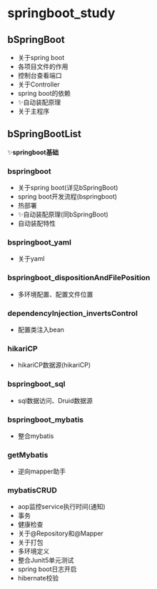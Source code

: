 # springboot_study
## bSpringBoot
  + 关于spring boot  
  + 各项目文件的作用  
  + 控制台查看端口  
  + 关于Controller  
  + spring boot的依赖  
  + :sparkles:自动装配原理  
  + 关于主程序
## bSpringBootList
:sparkles:**springboot基础**  
### bspringboot
  + 关于spring boot(详见bSpringBoot)
  + spring boot开发流程(bspringboot)
  + 热部署
  + :sparkles:自动装配原理(同bSpringBoot)
  + 自动装配特性
### bspringboot_yaml
  + 关于yaml
### bspringboot_dispositionAndFilePosition
  + 多环境配置、配置文件位置
### dependencyInjection_invertsControl
  + 配置类注入bean
### hikariCP
  + hikariCP数据源(hikariCP)
### bspringboot_sql
  + sql数据访问、Druid数据源
### bspringboot_mybatis
  + 整合mybatis
### getMybatis
  + 逆向mapper助手
### mybatisCRUD
  + aop监控service执行时间(通知)
  + 事务
  + 健康检查
  + 关于@Repository和@Mapper
  + 关于打包
  + 多环境定义
  + 整合Junit5单元测试  
  + spring boot日志开启  
  + hibernate校验 
